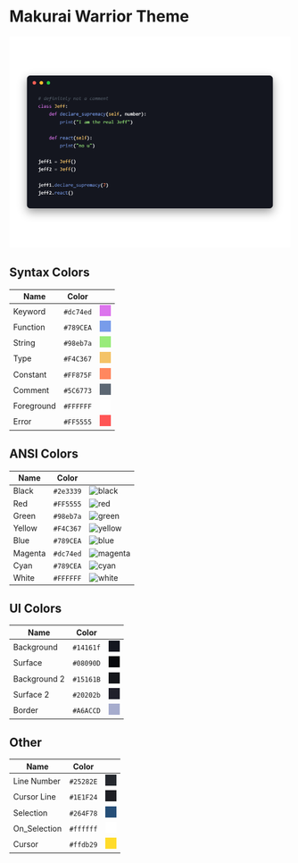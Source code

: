 # Makurai Warrior Theme

<div align=center>

![Theme Preview](../../dogs/warrior/thumbnail.png)
</div>

## Syntax Colors
| Name      | Color          | |
|-----------|----------------|-|
| Keyword   | `#dc74ed` | ![keyword](../../dogs/warrior/keyword.png) |
| Function  | `#789CEA` | ![function](../../dogs/warrior/function.png) |
| String    | `#98eb7a` | ![string](../../dogs/warrior/string.png) |
| Type      | `#F4C367` | ![type](../../dogs/warrior/type.png) |
| Constant  | `#FF875F` | ![constant](../../dogs/warrior/constant.png) |
| Comment   | `#5C6773` | ![comment](../../dogs/warrior/comment.png) |
| Foreground| `#FFFFFF` | ![foreground](../../dogs/warrior/foreground.png) |
| Error     | `#FF5555` | ![error](../../dogs/warrior/error.png) |

## ANSI Colors
| Name    | Color                              |                                                           |
| ------- | ---------------------------------- | --------------------------------------------------------- |
| Black   | `#2e3339`   | ![black](../../dogs/warrioransi_black.png)     |
| Red     | `#FF5555`     | ![red](../../dogs/warrioransi_red.png)         |
| Green   | `#98eb7a`   | ![green](../../dogs/warrioransi_green.png)     |
| Yellow  | `#F4C367`  | ![yellow](../../dogs/warrioransi_yellow.png)   |
| Blue    | `#789CEA`    | ![blue](../../dogs/warrioransi_blue.png)       |
| Magenta | `#dc74ed` | ![magenta](../../dogs/warrioransi_magenta.png) |
| Cyan    | `#789CEA`    | ![cyan](../../dogs/warrioransi_cyan.png)       |
| White   | `#FFFFFF`   | ![white](../../dogs/warrioransi_white.png)     |

## UI Colors
| Name          | Color           | |
|---------------|-----------------|-|
| Background    | `#14161f` | ![bg](../../dogs/warrior/bg.png) |
| Surface       | `#08090D` | ![surface](../../dogs/warrior/surface.png) |
| Background 2  | `#15161B` | ![bg_alt](../../dogs/warrior/bg_alt.png) |
| Surface 2     | `#20202b` | ![surface_alt](../../dogs/warrior/surface_alt.png) |
| Border        | `#A6ACCD` | ![border](../../dogs/warrior/border.png) |

## Other
| Name         | Color           | |
|--------------|-----------------|-|
| Line Number  | `#25282E` | ![line_nr](../../dogs/warrior/line_nr.png) |
| Cursor Line  | `#1E1F24` | ![cursor_line](../../dogs/warrior/cursor_line.png) |
| Selection    | `#264F78` | ![selection](../../dogs/warrior/selection.png) |
| On_Selection | `#ffffff` | ![on_selection](../../dogs/warrior/on_selection.png) |
| Cursor       | `#ffdb29` | ![cursor](../../dogs/warrior/cursor.png) |